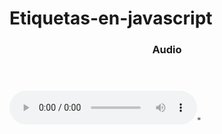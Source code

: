 Etiquetas-en-javascript
=======================
<html>
<body>
<script>
document.bgColor="#F5ECCE";
document.write(" -- ETIQUETAS HTML 5 ---");

</script>

<form id="ola">

<div id="bloque"></div>

<script> 
var strVariable = "Conoce nuestra informacion academica, informate sobre la malla curricular, pensum de estudios, descripcion de la carrera, cual es el perfil de nuestros postulantes y los requisitos que necesitas para empezar a estudiar en nuestra unidad.";
document.write(strVariable.sup())

</script>
</form>
<script>
var Variable = 'FACCI';
var fieldset = document.createElement ("fieldset");
            var legend = document.createElement ("legend");
			legend.innerHTML = Variable ;
			fieldset.appendChild (legend);
			var form = document.getElementById ("ola");
            form.parentNode.insertBefore (fieldset, form);
            fieldset.appendChild (form);
			 var texto="<img src='http://www.certifacci.uleam.edu.ec/recursos/images/img_facci.png' alt='Imagen' />"+"<BR></br>";
            document.writeln(texto);
			var strariable = "ULEAM."+"<BR></br>";
			var trariable = "FACCI.";
document.write(strariable.link("http://www.facci.uleam.edu.ec/"));
document.write(trariable.link("http://www.uleam.edu.ec/"));
</script>

<header><h3>Audio</h3></header><audio controls='controls'> <source src='D:\music\Prince Royce - Darte Un Beso (iTunes) (Www.FlowHoT.NeT).mp3' type='audio/mp3' /></audio>"

</body>
</html>
